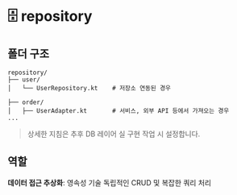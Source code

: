 # 🗄️ repository

## 폴더 구조

```text
repository/
├── user/
│   └── UserRepository.kt    # 저장소 연동된 경우

├── order/
│   ├── UserAdapter.kt       # 서비스, 외부 API 등에서 가져오는 경우
...
```

> 상세한 지침은 추후 DB 레이어 실 구현 작업 시 설정합니다. <br/>

## 역할

**데이터 접근 추상화**: 영속성 기술 독립적인 CRUD 및 복잡한 쿼리 처리

